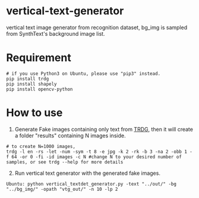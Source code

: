 # vertical-text-generator
vertical text image generator from recognition dataset, bg_img is sampled from SynthText's background image list.

# Requirement

```
# if you use Python3 on Ubuntu, please use "pip3" instead.
pip install trdg
pip install shapely
pip install opencv-python
```

# How to use

1. Generate Fake images containing only text from [TRDG](https://github.com/Belval/TextRecognitionDataGenerator), then it will create a folder "results" containing N images inside.
```
# to create N=1000 images,
trdg -l en -rs -let -num -sym -t 8 -e jpg -k 2 -rk -b 3 -na 2 -obb 1 -f 64 -or 0 -fi -id images -c N #change N to your desired number of samples, or see trdg --help for more details
```
2. Run vertical text generator with the generated fake images.
```
Ubuntu: python vertical_textdet_generator.py -text "../out/" -bg "../bg_img/" -opath "vtg_out/" -n 10 -lp 2
```
